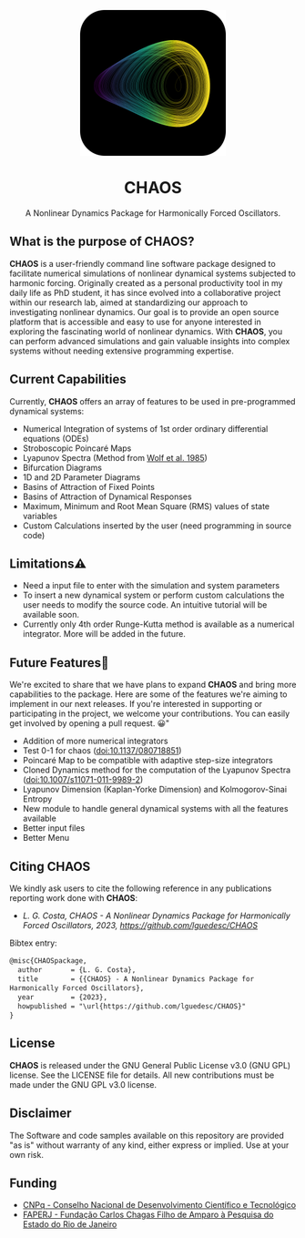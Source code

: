 <p align="center">
  <img width="256" align="center" src="assets/icons/chaos_logo.png">
</p>
<h1 align="center">
  CHAOS
</h1>
<p align="center">
  A Nonlinear Dynamics Package for Harmonically Forced Oscillators.
</p> 

## What is the purpose of CHAOS?
**CHAOS** is a user-friendly command line software package designed to facilitate numerical simulations of nonlinear dynamical systems subjected to harmonic forcing. Originally created as a personal productivity tool in my daily life as PhD student, it has since evolved into a collaborative project within our research lab, aimed at standardizing our approach to investigating nonlinear dynamics. Our goal is to provide an open source platform that is accessible and easy to use for anyone interested in exploring the fascinating world of nonlinear dynamics. With **CHAOS**, you can perform advanced simulations and gain valuable insights into complex systems without needing extensive programming expertise.
</p>

## Current Capabilities
Currently, **CHAOS** offers an array of features to be used in pre-programmed dynamical systems:

* Numerical Integration of systems of 1st order ordinary differential equations (ODEs)
* Stroboscopic Poincaré Maps
* Lyapunov Spectra (Method from [Wolf et al. 1985](https://doi.org/10.1016/0167-2789(85)90011-9))
* Bifurcation Diagrams
* 1D and 2D Parameter Diagrams
* Basins of Attraction of Fixed Points
* Basins of Attraction of Dynamical Responses
* Maximum, Minimum and Root Mean Square (RMS) values of state variables
* Custom Calculations inserted by the user (need programming in source code)

## Limitations⚠️
* Need a input file to enter with the simulation and system parameters
* To insert a new dynamical system or perform custom calculations the user needs to modify the source code. An intuitive tutorial will be available soon.
* Currently only 4th order Runge-Kutta method is available as a numerical integrator. More will be added in the future.

## Future Features🎯
We're excited to share that we have plans to expand **CHAOS** and bring more capabilities to the package. Here are some of the features we're aiming to implement in our next releases. If you're interested in supporting or participating in the project, we welcome your contributions. You can easily get involved by opening a pull request. 😀"

* Addition of more numerical integrators
* Test 0-1 for chaos ([doi:10.1137/080718851](https://doi.org/10.1137/080718851))
* Poincaré Map to be compatible with adaptive step-size integrators
* Cloned Dynamics method for the computation of the Lyapunov Spectra ([doi:10.1007/s11071-011-9989-2](https://doi.org/10.1007/s11071-011-9989-2))
* Lyapunov Dimension (Kaplan-Yorke Dimension) and Kolmogorov-Sinai Entropy
* New module to handle general dynamical systems with all the features available
* Better input files
* Better Menu

## Citing CHAOS
We kindly ask users to cite the following reference in any publications reporting work done with **CHAOS**:

- *L. G. Costa, CHAOS - A Nonlinear Dynamics Package for Harmonically Forced Oscillators, 2023, https://github.com/lguedesc/CHAOS*

Bibtex entry:
```
@misc{CHAOSpackage,
  author       = {L. G. Costa},
  title        = {{CHAOS} - A Nonlinear Dynamics Package for Harmonically Forced Oscillators},
  year         = {2023},
  howpublished = "\url{https://github.com/lguedesc/CHAOS}"
}
```

## License
**CHAOS** is released under the GNU General Public License v3.0 (GNU GPL) license. See the LICENSE file for details. All new contributions must be made under the GNU GPL v3.0 license.

## Disclaimer
The Software and code samples available on this repository are provided "as is" without warranty of any kind, either express or implied. Use at your own risk.

## Funding
- [CNPq - Conselho Nacional de Desenvolvimento Científico e Tecnológico](https://www.gov.br/cnpq/pt-br)
- [FAPERJ - Fundação Carlos Chagas Filho de Amparo à Pesquisa do Estado do Rio de Janeiro](https://www.faperj.br/)
